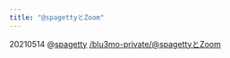 ```yaml
---
title: "@spagettyとZoom"
---
```


20210514
@[spagetty](spagetty.md)
[/blu3mo-private/@spagettyとZoom](https://scrapbox.io/blu3mo-private/@spagettyとZoom)
